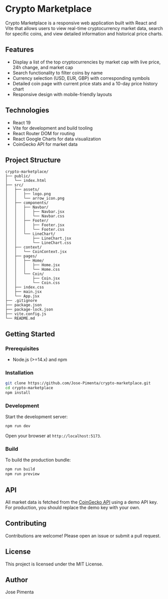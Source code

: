 # Crypto Marketplace

Crypto Marketplace is a responsive web application built with React and Vite that allows users to view real-time cryptocurrency market data, search for specific coins, and view detailed information and historical price charts.

## Features

- Display a list of the top cryptocurrencies by market cap with live price, 24h change, and market cap  
- Search functionality to filter coins by name  
- Currency selection (USD, EUR, GBP) with corresponding symbols  
- Detailed coin page with current price stats and a 10-day price history chart  
- Responsive design with mobile-friendly layouts  

## Technologies

- React 19  
- Vite for development and build tooling  
- React Router DOM for routing  
- React Google Charts for data visualization  
- CoinGecko API for market data  

## Project Structure

```
crypto-marketplace/
├── public/
│   └── index.html
├── src/
│   ├── assets/
│   │   ├── logo.png
│   │   └── arrow_icon.png
│   ├── components/
│   │   ├── Navbar/
│   │   │   ├── Navbar.jsx
│   │   │   └── Navbar.css
│   │   ├── Footer/
│   │   │   ├── Footer.jsx
│   │   │   └── Footer.css
│   │   └── LineChart/
│   │       ├── LineChart.jsx
│   │       └── LineChart.css
│   ├── context/
│   │   └── CoinContext.jsx
│   ├── pages/
│   │   ├── Home/
│   │   │   ├── Home.jsx
│   │   │   └── Home.css
│   │   └── Coin/
│   │       ├── Coin.jsx
│   │       └── Coin.css
│   ├── index.css
│   ├── main.jsx
│   └── App.jsx
├── .gitignore
├── package.json
├── package-lock.json
├── vite.config.js
└── README.md
```

## Getting Started

### Prerequisites

- Node.js (>=14.x) and npm

### Installation

```bash
git clone https://github.com/Jose-Pimenta/crypto-marketplace.git
cd crypto-marketplace
npm install
```

### Development

Start the development server:

```bash
npm run dev
```

Open your browser at `http://localhost:5173`.

### Build

To build the production bundle:

```bash
npm run build
npm run preview
```

## API

All market data is fetched from the [CoinGecko API](https://www.coingecko.com/en/api) using a demo API key. For production, you should replace the demo key with your own.

## Contributing

Contributions are welcome! Please open an issue or submit a pull request.

## License

This project is licensed under the MIT License.

## Author

Jose Pimenta
